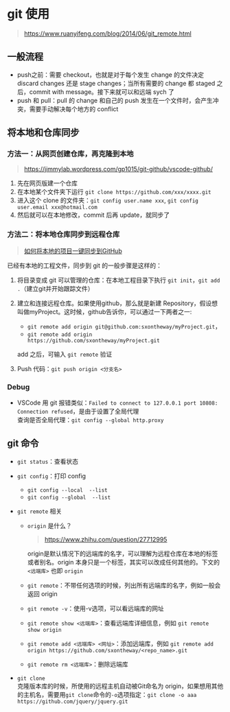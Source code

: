 # git 使用
> https://www.ruanyifeng.com/blog/2014/06/git_remote.html

## 一般流程
* push之前：需要 checkout，也就是对于每个发生 change 的文件决定 discard changes 还是 stage changes；当所有需要的 change 都 staged 之后，commit with message。接下来就可以和远端 sych 了
* push 和 pull：pull 的 change 和自己的 push 发生在一个文件时，会产生冲突，需要手动解决每个地方的 conflict

## 将本地和仓库同步
### 方法一：从网页创建仓库，再克隆到本地
> https://jimmylab.wordpress.com/gp1015/git-github/vscode-github/ 
1. 先在网页版建一个仓库
1. 在本地某个文件夹下运行 `git clone https://github.com/xxx/xxxx.git`
1. 进入这个 clone 的文件夹：`git config user.name xxx`, `git config user.email xxx@hotmail.com`
1. 然后就可以在本地修改，commit 后再 update，就同步了

### 方法二：将本地仓库同步到远程仓库
> [如何将本地的项目一键同步到GitHub](https://wdblink.github.io/2019/03/24/%E5%A6%82%E4%BD%95%E5%B0%86%E6%9C%AC%E5%9C%B0%E7%9A%84%E9%A1%B9%E7%9B%AE%E4%B8%80%E9%94%AE%E5%90%8C%E6%AD%A5%E5%88%B0GitHub/)

已经有本地的工程文件，同步到 git 的一般步骤是这样的：
1. 将目录变成 git 可以管理的仓库：在本地工程目录下执行 `git init`，`git add .`（建立git并开始跟踪文件） 
2. 建立和连接远程仓库。如果使用github，那么就是新建 Repository，假设想叫做myProject。这时候，github告诉你，可以通过一下两者之一:  
    * `git remote add origin git@github.com:sxontheway/myProject.git`，  
    * `git remote add origin https://github.com/sxontheway/myProject.git`  
    
    add 之后，可输入 `git remote` 验证
3. Push 代码：`git push origin <分支名>`

### Debug
* VSCode 用 git 报错类似：`Failed to connect to 127.0.0.1 port 10808: Connection refused`，是由于设置了全局代理  
查询是否全局代理：`git config --global http.proxy `  


## git 命令
* `git status`：查看状态
* `git config`：打印 config
    * `git config --local  --list`
    * `git config --global  --list`

* `git remote` 相关
    * `origin` 是什么？   
        > https://www.zhihu.com/question/27712995    
        
        origin是默认情况下的远端库的名字，可以理解为远程仓库在本地的标签或者别名。origin 本身只是一个标签，其实可以改成任何其他的。下文的 `<远端库>` 也即 `origin`

    * `git remote`：不带任何选项的时候，列出所有远端库的名字，例如一般会返回 origin
    * `git remote -v`：使用-v选项，可以看远端库的网址
    * `git remote show <远端库>`：查看远端库详细信息，例如 `git remote show origin`
    * `git remote add <远端库> <网址>`：添加远端库，例如 `git remote add origin https://github.com/sxontheway/<repo_name>.git`
    * `git remote rm <远端库>`：删除远端库

* `git clone`  
    克隆版本库的时候，所使用的远程主机自动被Git命名为 origin，如果想用其他的主机名，需要用`git clone`命令的`-o`选项指定：`git clone -o aaa https://github.com/jquery/jquery.git`

